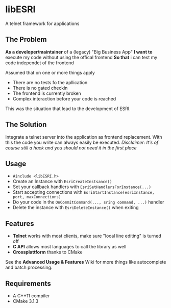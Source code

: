 # libESRI
A telnet framework for applications

## The Problem
**As a developer/maintainer** of a (legacy) "Big Business App"
**I want to** execute my code without using the offical frontend
**So that** i can test my code independet of the frontend

Assumed that on one or more things apply
- There are no tests fo the apllication
- There is no gated checkin
- The frontend is currently broken
- Complex interaction before your code is reached
 
This was the situation that lead to the development of ESRI.

## The Solution
Integrate a telnet server into the application as frontend replacement.
With this the code you write can always easily be executed.
*Disclaimer: It's of course still a hack and you should not need it in the first place*

## Usage
* `#include <libESRI.h>`
* Create an Instance with `EsriCreateInstsance()`
* Set your callback handlers with `EsriSetHandlersForInstance(...)`
* Start accepting connections with `EsriStartInstance(esriInstance, port, maxConnections)`
* Do your code in the `OnCommitCommand(..., sring command, ...)` handler
* Delete the instance with `EsriDeleteInstance()` when exiting

## Features
- **Telnet** works with most clients, make sure "local line editing" is turned off
- **C API** allows most languages to call the library as well
- **Crossplattform** thanks to CMake
 
See the **Advanced Usage & Features** Wiki for more things like autocomplete and batch processing.

## Requirements
* A C++11 compiler
* CMake 3.1.3